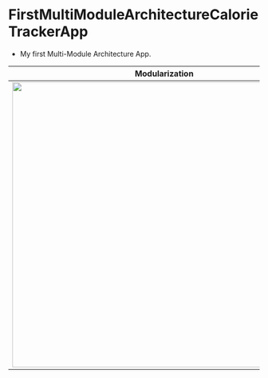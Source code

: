 # FirstMultiModuleArchitectureCalorieTrackerApp
 * My first Multi-Module Architecture App.

|Modularization|
|--------------|
|<img src="https://user-images.githubusercontent.com/50905347/168322405-fed235dc-228f-42b2-913d-74f7b0ec243e.png" width="609" height="571">|
